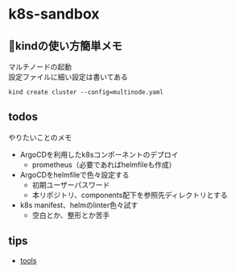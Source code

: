 # k8s-sandbox


## 📝kindの使い方簡単メモ

マルチノードの起動  
設定ファイルに細い設定は書いてある
```
kind create cluster --config=multinode.yaml
```

## todos

やりたいことのメモ
- ArgoCDを利用したk8sコンポーネントのデプロイ
  - prometheus（必要であればhelmfileも作成）
- ArgoCDをhelmfileで色々設定する
  - 初期ユーザーパスワード
  - 本リポジトリ、components配下を参照先ディレクトリとする
- k8s manifest、helmのlinter色々試す
  - 空白とか、整形とか苦手

## tips
- [tools](./doc/tools.md)
